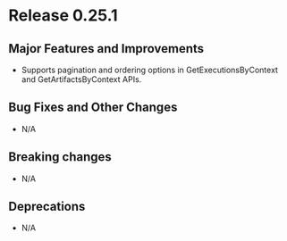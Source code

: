 # Release 0.25.1

## Major Features and Improvements

*   Supports pagination and ordering options in GetExecutionsByContext and
    GetArtifactsByContext APIs.

## Bug Fixes and Other Changes

*   N/A

## Breaking changes

*   N/A

## Deprecations

*   N/A

